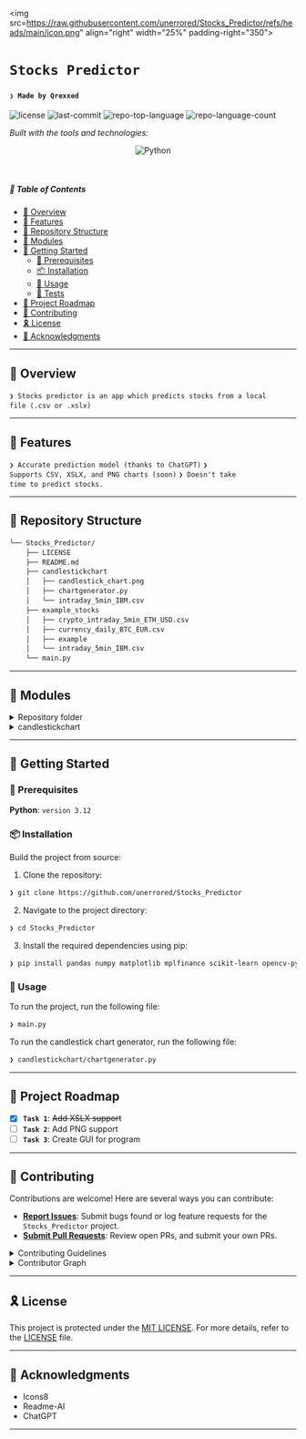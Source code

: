 <img src=https://raw.githubusercontent.com/unerrored/Stocks_Predictor/refs/heads/main/icon.png" align="right" width="25%" padding-right="350">

# `Stocks Predictor`

#### <code>❯ Made by Qrexxed</code>

<p align="left">
	<img src="https://img.shields.io/github/license/unerrored/Stocks_Predictor?style=flat&logo=opensourceinitiative&logoColor=white&color=370164" alt="license">
	<img src="https://img.shields.io/github/last-commit/unerrored/Stocks_Predictor?style=flat&logo=git&logoColor=white&color=370164" alt="last-commit">
	<img src="https://img.shields.io/github/languages/top/unerrored/Stocks_Predictor?style=flat&color=370164" alt="repo-top-language">
	<img src="https://img.shields.io/github/languages/count/unerrored/Stocks_Predictor?style=flat&color=370164" alt="repo-language-count">
</p>
<p align="left">
		<em>Built with the tools and technologies:</em>
</p>
<p align="center">
	<img src="https://img.shields.io/badge/Python-3776AB.svg?style=flat&logo=Python&logoColor=white" alt="Python">
</p>

<br>

##### 🔗 Table of Contents

- [📍 Overview](#-overview)
- [👾 Features](#-features)
- [📂 Repository Structure](#-repository-structure)
- [🧩 Modules](#-modules)
- [🚀 Getting Started](#-getting-started)
    - [🔖 Prerequisites](#-prerequisites)
    - [📦 Installation](#-installation)
    - [🤖 Usage](#-usage)
    - [🧪 Tests](#-tests)
- [📌 Project Roadmap](#-project-roadmap)
- [🤝 Contributing](#-contributing)
- [🎗 License](#-license)
- [🙌 Acknowledgments](#-acknowledgments)

---

## 📍 Overview

<code>❯ Stocks predictor is an app which predicts stocks from a local file (.csv or .xslx)</code>

---

## 👾 Features

<code>❯ Accurate prediction model (thanks to ChatGPT)</code>
<code>❯ Supports CSV, XSLX, and PNG charts (soon)</code>
<code>❯ Doesn't take time to predict stocks.</code>

---

## 📂 Repository Structure

```sh
└── Stocks_Predictor/
    ├── LICENSE
    ├── README.md
    ├── candlestickchart
    │   ├── candlestick_chart.png
    │   ├── chartgenerator.py
    │   └── intraday_5min_IBM.csv
    ├── example_stocks
    │   ├── crypto_intraday_5min_ETH_USD.csv
    │   ├── currency_daily_BTC_EUR.csv
    │   ├── example
    │   └── intraday_5min_IBM.csv
    └── main.py
```

---

## 🧩 Modules

<details closed><summary>Repository folder</summary>

| File | Summary |
| --- | --- |
| [main.py](https://github.com/unerrored/Stocks_Predictor/blob/main/main.py) | <code>❯ Main program</code> |

</details>

<details closed><summary>candlestickchart</summary>

| File | Summary |
| --- | --- |
| [chartgenerator.py](https://github.com/unerrored/Stocks_Predictor/blob/main/candlestickchart/chartgenerator.py) | <code>❯ Generates candlestick charts using .csv</code> |

</details>

---

## 🚀 Getting Started

### 🔖 Prerequisites

**Python**: `version 3.12`

### 📦 Installation

Build the project from source:

1. Clone the repository:
```sh
❯ git clone https://github.com/unerrored/Stocks_Predictor
```

2. Navigate to the project directory:
```sh
❯ cd Stocks_Predictor
```

3. Install the required dependencies using pip:
```sh
❯ pip install pandas numpy matplotlib mplfinance scikit-learn opencv-python keras
```

### 🤖 Usage

To run the project, run the following file:

```sh
❯ main.py
```

To run the candlestick chart generator, run the following file:

```sh
❯ candlestickchart/chartgenerator.py
```

---

## 📌 Project Roadmap

- [X] **`Task 1`**: <strike>Add XSLX support</strike>
- [ ] **`Task 2`**: Add PNG support
- [ ] **`Task 3`**: Create GUI for program

---

## 🤝 Contributing

Contributions are welcome! Here are several ways you can contribute:

- **[Report Issues](https://github.com/unerrored/Stocks_Predictor/issues)**: Submit bugs found or log feature requests for the `Stocks_Predictor` project.
- **[Submit Pull Requests](https://github.com/unerrored/Stocks_Predictor/blob/main/CONTRIBUTING.md)**: Review open PRs, and submit your own PRs.

<details closed>
<summary>Contributing Guidelines</summary>

1. **Fork the Repository**: Start by forking the project repository to your github account.
2. **Clone Locally**: Clone the forked repository to your local machine using a git client.
   ```sh
   git clone https://github.com/unerrored/Stocks_Predictor
   ```
3. **Create a New Branch**: Always work on a new branch, giving it a descriptive name.
   ```sh
   git checkout -b new-feature-x
   ```
4. **Make Your Changes**: Develop and test your changes locally.
5. **Commit Your Changes**: Commit with a clear message describing your updates.
   ```sh
   git commit -m 'Implemented new feature x.'
   ```
6. **Push to github**: Push the changes to your forked repository.
   ```sh
   git push origin new-feature-x
   ```
7. **Submit a Pull Request**: Create a PR against the original project repository. Clearly describe the changes and their motivations.
8. **Review**: Once your PR is reviewed and approved, it will be merged into the main branch. Congratulations on your contribution!
</details>

<details closed>
<summary>Contributor Graph</summary>
<br>
<p align="left">
   <a href="https://github.com{/unerrored/Stocks_Predictor/}graphs/contributors">
      <img src="https://contrib.rocks/image?repo=unerrored/Stocks_Predictor">
   </a>
</p>
</details>

---

## 🎗 License

This project is protected under the [MIT LICENSE](https://choosealicense.com/licenses/mit/). For more details, refer to the [LICENSE](https://raw.githubusercontent.com/unerrored/Stocks_Predictor/refs/heads/main/LICENSE/) file.

---

## 🙌 Acknowledgments

- Icons8
- Readme-AI
- ChatGPT

---